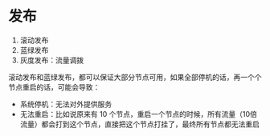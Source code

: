 # 发布

1. 滚动发布
2. 蓝绿发布
3. 灰度发布：流量调拨

滚动发布和蓝绿发布，都可以保证大部分节点可用，如果全部停机的话，再一个个节点重启的话，可能会导致：
- 系统停机：无法对外提供服务
- 无法重启：比如说原来有 10 个节点，重启一个节点的时候，所有流量（10倍流量）都会打到这个节点，直接把这个节点打挂了，最终所有节点都无法重启
